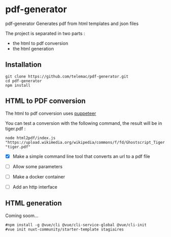 # pdf-generator

pdf-generator Generates pdf from html templates and json files

The project is separated in two parts :
- the html to pdf conversion 
- the html generation

## Installation

```shell
git clone https://github.com/telemac/pdf-generator.git
cd pdf-generator
npm install
```

## HTML to PDF conversion

The html to pdf conversion uses [puppeteer](https://github.com/GoogleChrome/puppeteer)

You can test a conversion with the following command, the result will be in tiger.pdf :
```
node html2pdf/index.js "https://upload.wikimedia.org/wikipedia/commons/f/fd/Ghostscript_Tiger.svg" "tiger.pdf"
```

- [x] Make a simple command line tool that converts an url to a pdf file
- [ ] Allow some parameters
- [ ] Make a docker container
- [ ] Add an http interface


## HTML generation

Coming soom...

```
#npm install -g @vue/cli @vue/cli-service-global @vue/cli-init
#vue init nuxt-community/starter-template stagiaires
```
